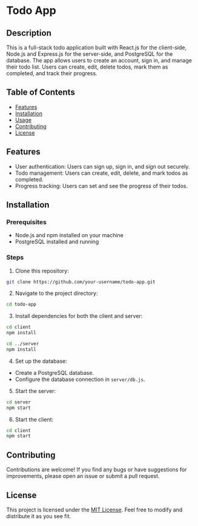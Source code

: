 # Todo App

## Description

This is a full-stack todo application built with React.js for the client-side, Node.js and Express.js for the server-side, and PostgreSQL for the database. The app allows users to create an account, sign in, and manage their todo list. Users can create, edit, delete todos, mark them as completed, and track their progress.

## Table of Contents

- [Features](#features)
- [Installation](#installation)
- [Usage](#usage)
- [Contributing](#contributing)
- [License](#license)

## Features

- User authentication: Users can sign up, sign in, and sign out securely.
- Todo management: Users can create, edit, delete, and mark todos as completed.
- Progress tracking: Users can set and see the progress of their todos.

## Installation

### Prerequisites

- Node.js and npm installed on your machine
- PostgreSQL installed and running

### Steps

1. Clone this repository:

```bash
git clone https://github.com/your-username/todo-app.git
```
2. Navigate to the project directory:

```bash
cd todo-app
```
3. Install dependencies for both the client and server:

```bash
cd client
npm install

cd ../server
npm install
```
4. Set up the database:
- Create a PostgreSQL database.
- Configure the database connection in `server/db.js`.

5. Start the server:

```bash
cd server
npm start
```
6. Start the client:

```bash
cd client
npm start
```
## Contributing

Contributions are welcome! If you find any bugs or have suggestions for improvements, please open an issue or submit a pull request.

## License

This project is licensed under the [MIT License](LICENSE). Feel free to modify and distribute it as you see fit.

